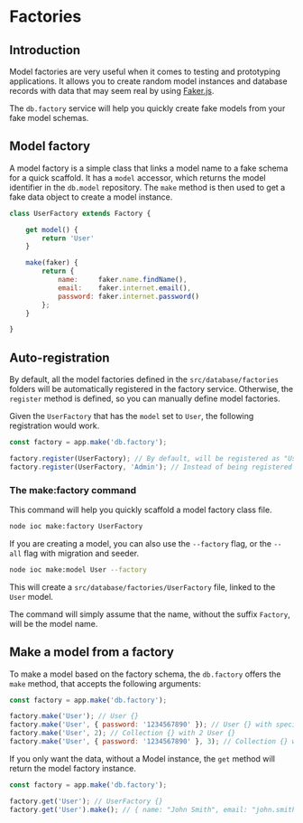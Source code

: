 # Factories

## Introduction

Model factories are very useful when it comes to testing and prototyping applications.
It allows you to create random model instances and database records with data that may seem real by using [Faker.js](https://github.com/marak/faker.js).

The `db.factory` service will help you quickly create fake models from your fake model schemas.



## Model factory

A model factory is a simple class that links a model name to a fake schema for a quick scaffold.
It has a `model` accessor, which returns the model identifier in the `db.model` repository.
The `make` method is then used to get a fake data object to create a model instance.

```javascript
class UserFactory extends Factory {

    get model() {
        return 'User'
    }

    make(faker) {
        return {
            name:     faker.name.findName(),
            email:    faker.internet.email(),
            password: faker.internet.password()
        };
    }

}
```



## Auto-registration

By default, all the model factories defined in the `src/database/factories` folders will be automatically registered in the factory service.
Otherwise, the `register` method is defined, so you can manually define model factories.

Given the `UserFactory` that has the `model` set to `User`, the following registration would work.

```javascript
const factory = app.make('db.factory');

factory.register(UserFactory); // By default, will be registered as "User" based on its "model" accessor.
factory.register(UserFactory, 'Admin'); // Instead of being registered as "User", the model factory will be registered as "Admin", for the "Admin model.
```



### The make:factory command

This command will help you quickly scaffold a model factory class file.

```bash
node ioc make:factory UserFactory
```

If you are creating a model, you can also use the `--factory` flag, or the `--all` flag with migration and seeder.

```bash
node ioc make:model User --factory
```

This will create a `src/database/factories/UserFactory` file, linked to the `User` model.

The command will simply assume that the name, without the suffix `Factory`, will be the model name.



## Make a model from a factory

To make a model based on the factory schema, the `db.factory` offers the `make` method, that accepts the following arguments:

```javascript
const factory = app.make('db.factory');

factory.make('User'); // User {}
factory.make('User', { password: '1234567890' }); // User {} with specific password
factory.make('User', 2); // Collection {} with 2 User {}
factory.make('User', { password: '1234567890' }, 3); // Collection {} with 2 User {}, with specific password
```

If you only want the data, without a Model instance, the `get` method will return the model factory instance.

```javascript
const factory = app.make('db.factory');

factory.get('User'); // UserFactory {}
factory.get('User').make(); // { name: "John Smith", email: "john.smith@example.com", password: "3x@mp1e" }
```
